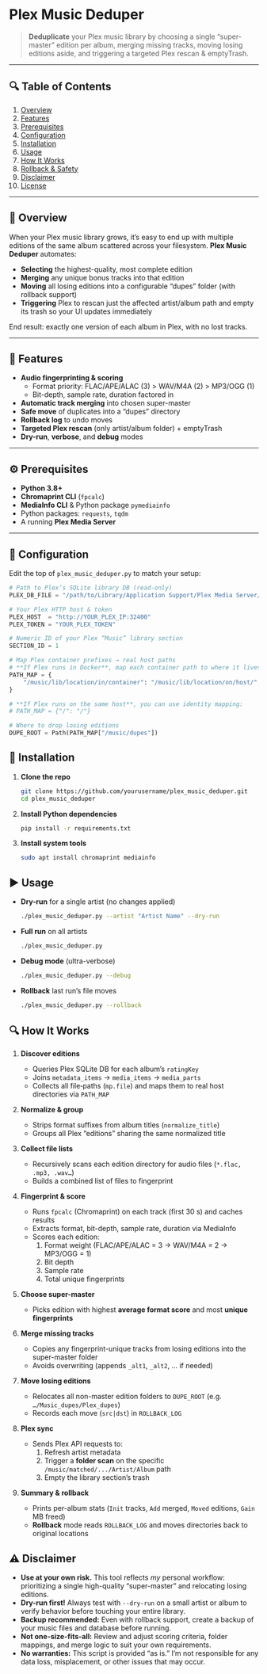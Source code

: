 # Plex Music Deduper

> **Deduplicate** your Plex music library by choosing a single “super-master” edition per album, merging missing tracks, moving losing editions aside, and triggering a targeted Plex rescan & emptyTrash.

---

## 🔍 Table of Contents

1. [Overview](#overview)  
2. [Features](#features)  
3. [Prerequisites](#prerequisites)  
4. [Configuration](#configuration)  
5. [Installation](#installation)  
6. [Usage](#usage)  
7. [How It Works](#how-it-works)  
8. [Rollback & Safety](#rollback--safety)  
9. [Disclaimer](#disclaimer)  
10. [License](#license)  

---

## 📖 Overview

When your Plex music library grows, it’s easy to end up with multiple editions of the same album scattered across your filesystem. **Plex Music Deduper** automates:

- **Selecting** the highest-quality, most complete edition  
- **Merging** any unique bonus tracks into that edition  
- **Moving** all losing editions into a configurable “dupes” folder (with rollback support)  
- **Triggering** Plex to rescan just the affected artist/album path and empty its trash so your UI updates immediately  

End result: exactly one version of each album in Plex, with no lost tracks.

---

## 🚀 Features

- **Audio fingerprinting & scoring**  
  - Format priority: FLAC/APE/ALAC (3) > WAV/M4A (2) > MP3/OGG (1)  
  - Bit-depth, sample rate, duration factored in  
- **Automatic track merging** into chosen super-master  
- **Safe move** of duplicates into a “dupes” directory  
- **Rollback log** to undo moves  
- **Targeted Plex rescan** (only artist/album folder) + emptyTrash  
- **Dry-run**, **verbose**, and **debug** modes  

---

## ⚙️ Prerequisites

- **Python 3.8+**  
- **Chromaprint CLI** (`fpcalc`)  
- **MediaInfo CLI** & Python package `pymediainfo`  
- Python packages: `requests`, `tqdm`  
- A running **Plex Media Server**

---

## 🔧 Configuration

Edit the top of `plex_music_deduper.py` to match your setup:

```python
# Path to Plex’s SQLite library DB (read-only)
PLEX_DB_FILE = "/path/to/Library/Application Support/Plex Media Server/Plug-in Support/Databases/com.plexapp.plugins.library.db"

# Your Plex HTTP host & token
PLEX_HOST  = "http://YOUR_PLEX_IP:32400"
PLEX_TOKEN = "YOUR_PLEX_TOKEN"

# Numeric ID of your Plex “Music” library section
SECTION_ID = 1

# Map Plex container prefixes → real host paths
# **If Plex runs in Docker**, map each container path to where it lives on the host:
PATH_MAP = {
    "/music/lib/location/in/container": "/music/lib/location/on/host/",
}

# **If Plex runs on the same host**, you can use identity mapping:
# PATH_MAP = {"/": "/"}

# Where to drop losing editions
DUPE_ROOT = Path(PATH_MAP["/music/dupes"])
```

## 💾 Installation

1. **Clone the repo**  
   ```bash
   git clone https://github.com/yourusername/plex_music_deduper.git
   cd plex_music_deduper
   ```
   
2. **Install Python dependencies**
   ```bash
   pip install -r requirements.txt
   ```
3. **Install system tools**
   ```bash
   sudo apt install chromaprint mediainfo
   ```

## ▶️ Usage

- **Dry-run** for a single artist (no changes applied)  
  ```bash
  ./plex_music_deduper.py --artist "Artist Name" --dry-run
  ```
- **Full run** on all artists
  ```bash
  ./plex_music_deduper.py
  ```
- **Debug mode** (ultra-verbose)
  ```bash
  ./plex_music_deduper.py --debug
  ```
- **Rollback** last run’s file moves
  ```bash
  ./plex_music_deduper.py --rollback
  ```

## 🔍 How It Works

1. **Discover editions**  
   - Queries Plex SQLite DB for each album’s `ratingKey`  
   - Joins `metadata_items` → `media_items` → `media_parts`  
   - Collects all file‐paths (`mp.file`) and maps them to real host directories via `PATH_MAP`

2. **Normalize & group**  
   - Strips format suffixes from album titles (`normalize_title`)  
   - Groups all Plex “editions” sharing the same normalized title

3. **Collect file lists**  
   - Recursively scans each edition directory for audio files (`*.flac, .mp3, .wav…`)  
   - Builds a combined list of files to fingerprint

4. **Fingerprint & score**  
   - Runs `fpcalc` (Chromaprint) on each track (first 30 s) and caches results  
   - Extracts format, bit-depth, sample rate, duration via MediaInfo  
   - Scores each edition:  
     1. Format weight (FLAC/APE/ALAC = 3 → WAV/M4A = 2 → MP3/OGG = 1)  
     2. Bit depth  
     3. Sample rate  
     4. Total unique fingerprints  

5. **Choose super-master**  
   - Picks edition with highest **average format score** and most **unique fingerprints**  

6. **Merge missing tracks**  
   - Copies any fingerprint-unique tracks from losing editions into the super-master folder  
   - Avoids overwriting (appends `_alt1`, `_alt2`, … if needed)  

7. **Move losing editions**  
   - Relocates all non-master edition folders to `DUPE_ROOT` (e.g. `…/Music_dupes/Plex_dupes`)  
   - Records each move (`src|dst`) in `ROLLBACK_LOG`  

8. **Plex sync**  
   - Sends Plex API requests to:  
     1. Refresh artist metadata  
     2. Trigger a **folder scan** on the specific `/music/matched/.../Artist/Album` path  
     3. Empty the library section’s trash  

9. **Summary & rollback**  
   - Prints per-album stats (`Init` tracks, `Add` merged, `Moved` editions, `Gain` MB freed)  
   - **Rollback** mode reads `ROLLBACK_LOG` and moves directories back to original locations
   
## ⚠️ Disclaimer

- **Use at your own risk.** This tool reflects *my* personal workflow: prioritizing a single high-quality “super-master” and relocating losing editions.  
- **Dry-run first!** Always test with `--dry-run` on a small artist or album to verify behavior before touching your entire library.  
- **Backup recommended:** Even with rollback support, create a backup of your music files and database before running.  
- **Not one-size-fits-all:** Review and adjust scoring criteria, folder mappings, and merge logic to suit your own requirements.  
- **No warranties:** This script is provided “as is.” I’m not responsible for any data loss, misplacement, or other issues that may occur.  
